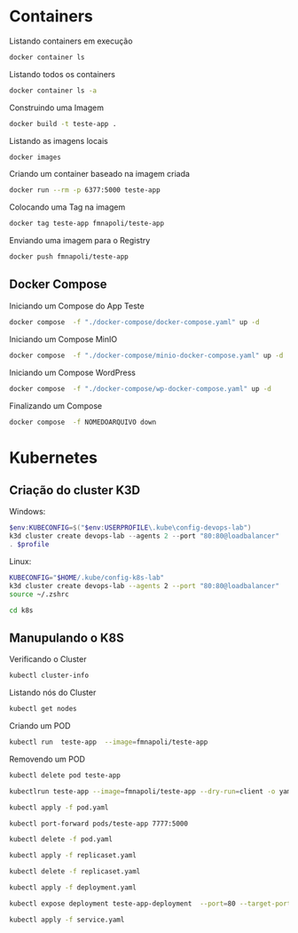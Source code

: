 # Containers

Listando containers em execução
```bash
docker container ls
```
Listando todos os containers
```bash
docker container ls -a
```
Construindo uma Imagem
```bash
docker build -t teste-app .
```

Listando as imagens locais
```bash
docker images
```
Criando um container baseado na imagem criada
```bash
docker run --rm -p 6377:5000 teste-app
```
Colocando uma Tag na imagem
```bash
docker tag teste-app fmnapoli/teste-app 
```

Enviando uma imagem para o Registry

```bash
docker push fmnapoli/teste-app 
```
## Docker Compose

Iniciando um Compose do App Teste

```bash
docker compose  -f "./docker-compose/docker-compose.yaml" up -d
```
Iniciando um Compose MinIO
```bash
docker compose  -f "./docker-compose/minio-docker-compose.yaml" up -d  
```
Iniciando um Compose WordPress
```bash
docker compose  -f "./docker-compose/wp-docker-compose.yaml" up -d 
```

Finalizando um Compose

```bash
docker compose  -f NOMEDOARQUIVO down
```

# Kubernetes

## Criação do cluster K3D

Windows:
```powershell
$env:KUBECONFIG=$("$env:USERPROFILE\.kube\config-devops-lab")
k3d cluster create devops-lab --agents 2 --port "80:80@loadbalancer"
. $profile
```

Linux:
```bash
KUBECONFIG="$HOME/.kube/config-k8s-lab"
k3d cluster create devops-lab --agents 2 --port "80:80@loadbalancer"
source ~/.zshrc
```

```bash
cd k8s
```
## Manupulando o K8S

Verificando o Cluster

```bash
kubectl cluster-info
```

Listando nós do Cluster

```bash
kubectl get nodes
```

Criando um POD
```bash
kubectl run  teste-app  --image=fmnapoli/teste-app
```
Removendo um POD
```bash
kubectl delete pod teste-app
```

```bash
kubectlrun teste-app --image=fmnapoli/teste-app --dry-run=client -o yaml > pod.yaml
```

```bash
kubectl apply -f pod.yaml
```

```bash
kubectl port-forward pods/teste-app 7777:5000
```

```bash
kubectl delete -f pod.yaml
```

```bash
kubectl apply -f replicaset.yaml
```

```bash
kubectl delete -f replicaset.yaml
```

```bash
kubectl apply -f deployment.yaml
```

```bash
kubectl expose deployment teste-app-deployment  --port=80 --target-port=6377 --dry-run=client -o yaml
```

```bash
kubectl apply -f service.yaml
```